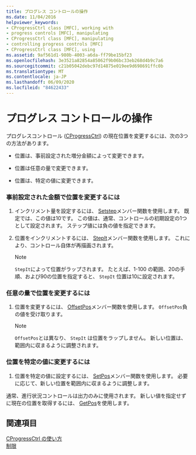 ```yaml
---
title: プログレス コントロールの操作
ms.date: 11/04/2016
helpviewer_keywords:
- CProgressCtrl class [MFC], working with
- progress controls [MFC], manipulating
- CProgressCtrl class [MFC], manipulating
- controlling progress controls [MFC]
- CProgressCtrl class [MFC], using
ms.assetid: 9af561d1-980b-4003-a6da-ff79be15bf23
ms.openlocfilehash: 3e3521a82854a85062f9b06bc33eb268d4b9c7a6
ms.sourcegitcommit: c21b05042debc97d14875e019ee9d698691ffc0b
ms.translationtype: MT
ms.contentlocale: ja-JP
ms.lasthandoff: 06/09/2020
ms.locfileid: "84622433"
---
```

# <a name="manipulating-the-progress-control"></a>プログレス コントロールの操作

プログレスコントロール ([CProgressCtrl](reference/cprogressctrl-class.md)) の現在位置を変更するには、次の3つの方法があります。

- 位置は、事前設定された増分金額によって変更できます。

- 位置は任意の量で変更できます。

- 位置は、特定の値に変更できます。

### <a name="to-change-the-position-by-a-preset-amount"></a>事前設定された金額で位置を変更するには

1. インクリメント量を設定するには、 [Setstep](reference/cprogressctrl-class.md#setstep)メンバー関数を使用します。 既定では、この値は10です。 この値は、通常、コントロールの初期設定の1つとして設定されます。 ステップ値には負の値を指定できます。

1. 位置をインクリメントするには、 [StepIt](reference/cprogressctrl-class.md#stepit)メンバー関数を使用します。 これにより、コントロール自体が再描画されます。

    > [!NOTE]
    >  `StepIt`によって位置がラップされます。 たとえば、1-100 の範囲、20の手順、および90の位置を指定すると、 `StepIt` 位置は10に設定されます。

### <a name="to-change-the-position-by-an-arbitrary-amount"></a>任意の量で位置を変更するには

1. 位置を変更するには、 [OffsetPos](reference/cprogressctrl-class.md#offsetpos)メンバー関数を使用します。 `OffsetPos`負の値を受け取ります。

    > [!NOTE]
    >  `OffsetPos`とは異なり、 `StepIt` は位置をラップしません。 新しい位置は、範囲内に収まるように調整されます。

### <a name="to-change-the-position-to-a-specific-value"></a>位置を特定の値に変更するには

1. 位置を特定の値に設定するには、 [SetPos](reference/cprogressctrl-class.md#setpos)メンバー関数を使用します。 必要に応じて、新しい位置を範囲内に収まるように調整します。

通常、進行状況コントロールは出力のみに使用されます。 新しい値を指定せずに現在の位置を取得するには、 [GetPos](reference/cprogressctrl-class.md#getpos)を使用します。

## <a name="see-also"></a>関連項目

[CProgressCtrl の使い方](using-cprogressctrl.md)<br/>
[制限](controls-mfc.md)
